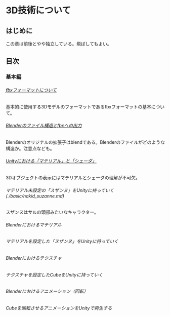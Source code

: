 # 3D技術について

## はじめに

この章は前後とやや独立している。飛ばしてもよい。

## 目次

### 基本編

###### [fbxフォーマットについて](./basic/fbx_format.md)

基本的に使用する3Dモデルのフォーマットであるfbxフォーマットの基本について。

###### [Blenderのファイル構造とfbxへの出力](./basic/blender_export)

Blenderのオリジナルの拡張子はblendである。Blenderのファイルがどのような構造か。注意点なども。

###### [Unityにおける「マテリアル」と「シェーダ」](./basic/material_and_shader.md)

3Dオブジェクトの表示にはマテリアルとシェーダの理解が不可欠。

###### マテリアル未設定の「スザンヌ」をUnityに持っていく(./basic/nakid_suzanne.md)

スザンヌはサルの頭部みたいなキャラクター。

###### Blenderにおけるマテリアル

###### マテリアルを設定した「スザンヌ」をUnityに持っていく

###### Blenderにおけるテクスチャ

###### テクスチャを設定したCubeをUnityに持っていく

###### Blenderにおけるアニメーション（回転）

###### Cubeを回転させるアニメーションをUnityで再生する





